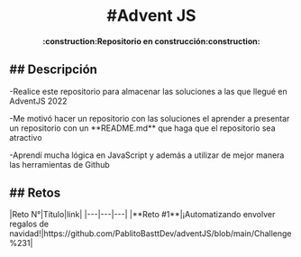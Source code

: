 <h1 align='center'>#Advent JS</h1>
<h4 align='center'>:construction:Repositorio en construcción:construction:</h4>
<h2>## Descripción</h2>
<p>-Realice este repositorio para almacenar las soluciones a las que llegué en AdventJS 2022</p>
<p>-Me motivó hacer un repositorio con las soluciones el aprender a presentar un repositorio con un **README.md** que haga que el repositorio sea atractivo</p>
<p>-Aprendí mucha lógica en JavaScript y además a utilizar de mejor manera las herramientas de Github</p>

<h2>## Retos</h2>
|Reto N°|Título|link|
|---|---|---|
|**Reto #1**|¡Automatizando envolver regalos de navidad!|https://github.com/PablitoBasttDev/adventJS/blob/main/Challenge%231|



